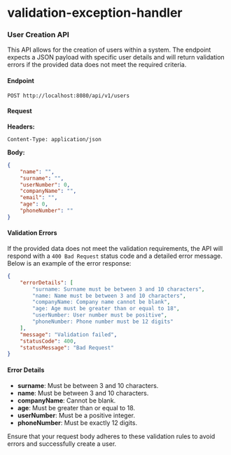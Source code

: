 # validation-exception-handler

### User Creation API

This API allows for the creation of users within a system. The endpoint expects a JSON payload with specific user details and will return validation errors if the provided data does not meet the required criteria.

#### Endpoint

```
POST http://localhost:8080/api/v1/users
```

#### Request

**Headers:**

```
Content-Type: application/json
```

**Body:**

```json
{
    "name": "",
    "surname": "",
    "userNumber": 0,
    "companyName": "",
    "email": "",
    "age": 0,
    "phoneNumber": ""
}
```

#### Validation Errors

If the provided data does not meet the validation requirements, the API will respond with a `400 Bad Request` status code and a detailed error message. Below is an example of the error response:

```json
{
    "errorDetails": [
        "surname: Surname must be between 3 and 10 characters",
        "name: Name must be between 3 and 10 characters",
        "companyName: Company name cannot be blank",
        "age: Age must be greater than or equal to 18",
        "userNumber: User number must be positive",
        "phoneNumber: Phone number must be 12 digits"
    ],
    "message": "Validation failed",
    "statusCode": 400,
    "statusMessage": "Bad Request"
}
```

#### Error Details

- **surname**: Must be between 3 and 10 characters.
- **name**: Must be between 3 and 10 characters.
- **companyName**: Cannot be blank.
- **age**: Must be greater than or equal to 18.
- **userNumber**: Must be a positive integer.
- **phoneNumber**: Must be exactly 12 digits.

Ensure that your request body adheres to these validation rules to avoid errors and successfully create a user.
